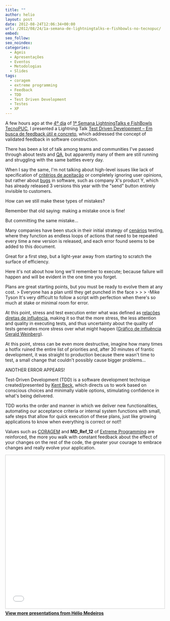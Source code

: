 ```yaml
---
title: ""
author: helio
layout: post
date: 2012-08-24T12:06:34+00:00
url: /2012/08/24/1a-semana-de-lightningtalks-e-fishbowls-no-tecnopuc/
embed: 
seo_follow: 
seo_noindex: 
categories:
  - Ageis
  - Apresentações
  - Eventos
  - Metodologias
  - Slides
tags:
  - coragem
  - extreme programming
  - Feedback
  - TDD
  - Test Driven Development
  - Testes
  - XP
---
```


A few hours ago at the [4º dia][1] of [1ª Semana LightningTalks e FishBowls TecnoPUC][2], I presented a Lightning Talk [ Test Driven Development &#8211; Em busca de feedback útil e concreto][3], which addressed the concept of validated feedback in software construction.

There has been a lot of talk among teams and communities I've passed through about tests and [QA][4], but apparently many of them are still running and struggling with the same battles every day.

When I say the same, I'm not talking about high-level issues like lack of specification of [critérios de aceitação][5] or completely ignoring user opinions, but rather about [bugs][6] in software, such as company X's product Y, which has already released 3 versions this year with the "send" button entirely invisible to customers.

How can we still make these types of mistakes?

Remember that old saying: making a mistake once is fine!

But committing the same mistake...

Many companies have been stuck in their initial strategy of [cenários][7] testing, where they function as endless loops of actions that need to be repeated every time a new version is released, and each error found seems to be added to this document.

Great for a first step, but a light-year away from starting to scratch the surface of efficiency.

Here it's not about how long we'll remember to execute; because failure will happen and will be evident in the one time you forget.

Plans are great starting points, but you must be ready to evolve them at any cost. > Everyone has a plan until they get punched in the face > > > -Mike Tyson It's very difficult to follow a script with perfection when there's so much at stake or minimal room for error.

At this point, stress and test execution enter what was defined as [relações diretas de influência][9], making it so that the more stress, the less attention and quality in executing tests, and thus uncertainty about the quality of tests generates more stress over what might happen ([Gráfico de influência Gerald Weinberg][10]).

At this point, stress can be even more destructive, imagine how many times a hotfix ruined the entire list of priorities and, after 30 minutes of frantic development, it was straight to production because there wasn't time to test, a small change that couldn't possibly cause bigger problems...

ANOTHER ERROR APPEARS!

Test-Driven Development (TDD) is a software development technique created/presented by [Kent Beck][11], which directs us to work based on conscious choices and minimally viable options, stimulating confidence in what's being delivered.

TDD works the order and manner in which we deliver new functionalities, automating our acceptance criteria or internal system functions with small, safe steps that allow for quick execution of these plans, just like growing applications to know when everything is correct or not!!

Values such as [CORAGEM][12] and __MD_Ref_12__ of [Extreme Programming][14] are reinforced, the more you walk with constant feedback about the effect of your changes on the rest of the code, the greater your courage to embrace changes and really evolve your application. 
<p style="text-align: center">
 <div style="margin-bottom: 20px;">
<iframe src="//www.slideshare.net/slideshow/embed_code/key/14055677"
        width="595"
        height="485"
        frameborder="0"
        marginwidth="0"
        marginheight="0"
        scrolling="no"
        style="border:1px solid #CCC; border-width:1px; margin-bottom:5px; max-width: 100%;"
        allowfullscreen>
</iframe>
<div style="margin-bottom:5px">
    <strong><a href="//www.slideshare.net/heliomedeiros" target="_blank">View more presentations from Hélio Medeiros</a></strong>
</div>
</div> 
</p>

[2]: http://jorgekotickaudy.wordpress.com/2012/08/14/1a-semana-de-lightningtalks-e-fishbowls-no-tecnopuc/ "1ª Semana de Lightining talks e Fishbowls no Tecnopuc"

[3]: /apresentacoes/ "Apresentações"

[1]: http://jorgekotickaudy.wordpress.com/2012/08/23/2308-4o-dia-semana/ "4º dia"

[5]: http://blog.scrumhalf.com.br/2011/10/criterios-de-aceitacao-das-user-stories/ "Critérios de Aceitação"

[12]: http://improveit.com.br/xp/valores/coragem "Valores XP - Coragem"

[6]: http://pt.wikipedia.org/wiki/Bug "Bug"

[14]: http://pt.wikipedia.org/wiki/Programa%C3%A7%C3%A3o_extrema "Programação Extrema"

[4]: http://pt.wikipedia.org/wiki/Garantia_da_qualidade "Quality Assurance"

[9]: http://my.safaribooksonline.com/book/software-engineering-and-development/software-testing/0321146530/patterns-for-test-driven-development/app01 "Influence diagram"

[10]: http://my.safaribooksonline.com/book/software-engineering-and-development/software-testing/0321146530/patterns-for-test-driven-development/app01 "Gerald Weinberg - Influence Graph"

[7]: http://pt.wikipedia.org/wiki/Cen%C3%A1rio_(software) "Cenários de Teste"

[11]: http://en.wikipedia.org/wiki/Kent_Beck "Kent Beck"